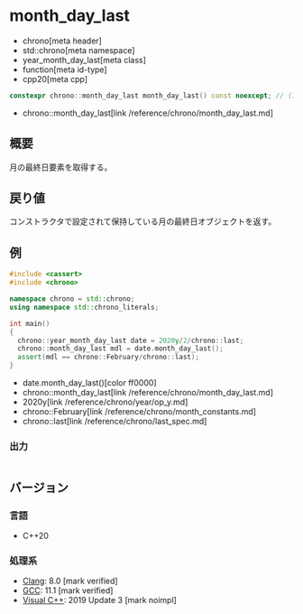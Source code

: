 # month_day_last
* chrono[meta header]
* std::chrono[meta namespace]
* year_month_day_last[meta class]
* function[meta id-type]
* cpp20[meta cpp]

```cpp
constexpr chrono::month_day_last month_day_last() const noexcept; // (1) C++20
```
* chrono::month_day_last[link /reference/chrono/month_day_last.md]

## 概要
月の最終日要素を取得する。


## 戻り値
コンストラクタで設定されて保持している月の最終日オブジェクトを返す。


## 例
```cpp example
#include <cassert>
#include <chrono>

namespace chrono = std::chrono;
using namespace std::chrono_literals;

int main()
{
  chrono::year_month_day_last date = 2020y/2/chrono::last;
  chrono::month_day_last mdl = date.month_day_last();
  assert(mdl == chrono::February/chrono::last);
}
```
* date.month_day_last()[color ff0000]
* chrono::month_day_last[link /reference/chrono/month_day_last.md]
* 2020y[link /reference/chrono/year/op_y.md]
* chrono::February[link /reference/chrono/month_constants.md]
* chrono::last[link /reference/chrono/last_spec.md]

### 出力
```
```

## バージョン
### 言語
- C++20

### 処理系
- [Clang](/implementation.md#clang): 8.0 [mark verified]
- [GCC](/implementation.md#gcc): 11.1 [mark verified]
- [Visual C++](/implementation.md#visual_cpp): 2019 Update 3 [mark noimpl]

